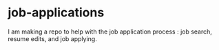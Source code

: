 # job-applications
I am making a repo to help with the job application process : job search, resume edits, and job applying. 

